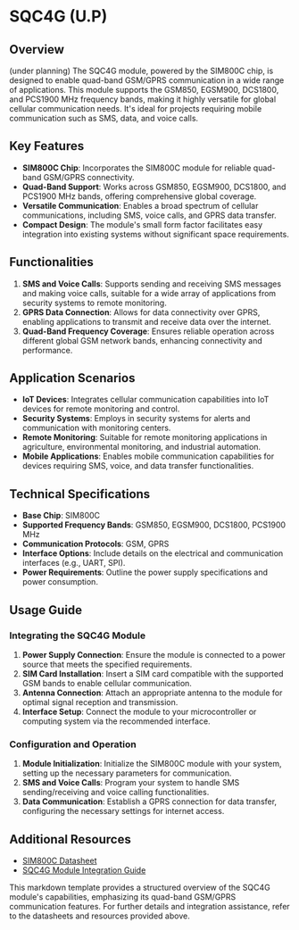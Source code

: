 # SQC4G (U.P)

## Overview

(under planning) The SQC4G module, powered by the SIM800C chip, is designed to enable quad-band GSM/GPRS communication in a wide range of applications. This module supports the GSM850, EGSM900, DCS1800, and PCS1900 MHz frequency bands, making it highly versatile for global cellular communication needs. It's ideal for projects requiring mobile communication such as SMS, data, and voice calls.

## Key Features

* **SIM800C Chip**: Incorporates the SIM800C module for reliable quad-band GSM/GPRS connectivity.
* **Quad-Band Support**: Works across GSM850, EGSM900, DCS1800, and PCS1900 MHz bands, offering comprehensive global coverage.
* **Versatile Communication**: Enables a broad spectrum of cellular communications, including SMS, voice calls, and GPRS data transfer.
* **Compact Design**: The module's small form factor facilitates easy integration into existing systems without significant space requirements.

## Functionalities

1. **SMS and Voice Calls**: Supports sending and receiving SMS messages and making voice calls, suitable for a wide array of applications from security systems to remote monitoring.
2. **GPRS Data Connection**: Allows for data connectivity over GPRS, enabling applications to transmit and receive data over the internet.
3. **Quad-Band Frequency Coverage**: Ensures reliable operation across different global GSM network bands, enhancing connectivity and performance.

## Application Scenarios

* **IoT Devices**: Integrates cellular communication capabilities into IoT devices for remote monitoring and control.
* **Security Systems**: Employs in security systems for alerts and communication with monitoring centers.
* **Remote Monitoring**: Suitable for remote monitoring applications in agriculture, environmental monitoring, and industrial automation.
* **Mobile Applications**: Enables mobile communication capabilities for devices requiring SMS, voice, and data transfer functionalities.

## Technical Specifications

* **Base Chip**: SIM800C
* **Supported Frequency Bands**: GSM850, EGSM900, DCS1800, PCS1900 MHz
* **Communication Protocols**: GSM, GPRS
* **Interface Options**: Include details on the electrical and communication interfaces (e.g., UART, SPI).
* **Power Requirements**: Outline the power supply specifications and power consumption.

## Usage Guide

### Integrating the SQC4G Module

1. **Power Supply Connection**: Ensure the module is connected to a power source that meets the specified requirements.
2. **SIM Card Installation**: Insert a SIM card compatible with the supported GSM bands to enable cellular communication.
3. **Antenna Connection**: Attach an appropriate antenna to the module for optimal signal reception and transmission.
4. **Interface Setup**: Connect the module to your microcontroller or computing system via the recommended interface.

### Configuration and Operation

1. **Module Initialization**: Initialize the SIM800C module with your system, setting up the necessary parameters for communication.
2. **SMS and Voice Calls**: Program your system to handle SMS sending/receiving and voice calling functionalities.
3. **Data Communication**: Establish a GPRS connection for data transfer, configuring the necessary settings for internet access.

## Additional Resources

* [SIM800C Datasheet](https://www.example.com/SIM800C-datasheet)
* [SQC4G Module Integration Guide](https://www.example.com/SQC4G-integration-guide)

This markdown template provides a structured overview of the SQC4G module's capabilities, emphasizing its quad-band GSM/GPRS communication features. For further details and integration assistance, refer to the datasheets and resources provided above.
